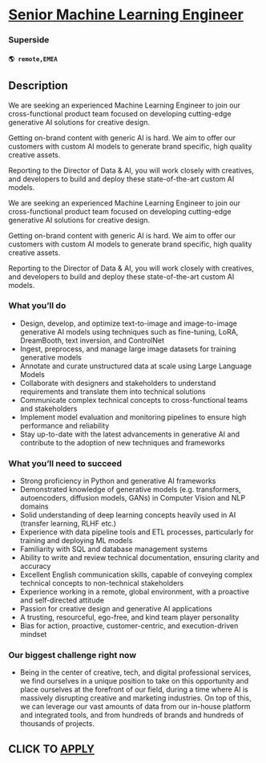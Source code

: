 # [Senior Machine Learning Engineer](https://www.remotewlb.com/apply/senior-machine-learning-engineer-105216)  
### Superside  
#### `🌎 remote,EMEA`  

## Description

We are seeking an experienced Machine Learning Engineer to join our cross-functional product team focused on developing cutting-edge generative AI solutions for creative design.

  

  

Getting on-brand content with generic AI is hard. We aim to offer our customers with custom AI models to generate brand specific, high quality creative assets.

  

  

Reporting to the Director of Data & AI, you will work closely with creatives, and developers to build and deploy these state-of-the-art custom AI models.

  

We are seeking an experienced Machine Learning Engineer to join our cross-functional product team focused on developing cutting-edge generative AI solutions for creative design.

  

  

Getting on-brand content with generic AI is hard. We aim to offer our customers with custom AI models to generate brand specific, high quality creative assets.

  

  

Reporting to the Director of Data & AI, you will work closely with creatives, and developers to build and deploy these state-of-the-art custom AI models.

  

### What you’ll do

* Design, develop, and optimize text-to-image and image-to-image generative AI models using techniques such as fine-tuning, LoRA, DreamBooth, text inversion, and ControlNet
* Ingest, preprocess, and manage large image datasets for training generative models
* Annotate and curate unstructured data at scale using Large Language Models
* Collaborate with designers and stakeholders to understand requirements and translate them into technical solutions
* Communicate complex technical concepts to cross-functional teams and stakeholders
* Implement model evaluation and monitoring pipelines to ensure high performance and reliability
* Stay up-to-date with the latest advancements in generative AI and contribute to the adoption of new techniques and frameworks

  

### What you’ll need to succeed

* Strong proficiency in Python and generative AI frameworks
* Demonstrated knowledge of generative models (e.g. transformers, autoencoders, diffusion models, GANs) in Computer Vision and NLP domains
* Solid understanding of deep learning concepts heavily used in AI (transfer learning, RLHF etc.)
* Experience with data pipeline tools and ETL processes, particularly for training and deploying ML models
* Familiarity with SQL and database management systems
* Ability to write and review technical documentation, ensuring clarity and accuracy
* Excellent English communication skills, capable of conveying complex technical concepts to non-technical stakeholders
* Experience working in a remote, global environment, with a proactive and self-directed attitude
* Passion for creative design and generative AI applications
* A trusting, resourceful, ego-free, and kind team player personality
* Bias for action, proactive, customer-centric, and execution-driven mindset

  

### Our biggest challenge right now

* Being in the center of creative, tech, and digital professional services, we find ourselves in a unique position to take on this opportunity and place ourselves at the forefront of our field, during a time where AI is massively disrupting creative and marketing industries. On top of this, we can leverage our vast amounts of data from our in-house platform and integrated tools, and from hundreds of brands and hundreds of thousands of projects.

  

  
## CLICK TO [APPLY](https://www.remotewlb.com/apply/senior-machine-learning-engineer-105216)

